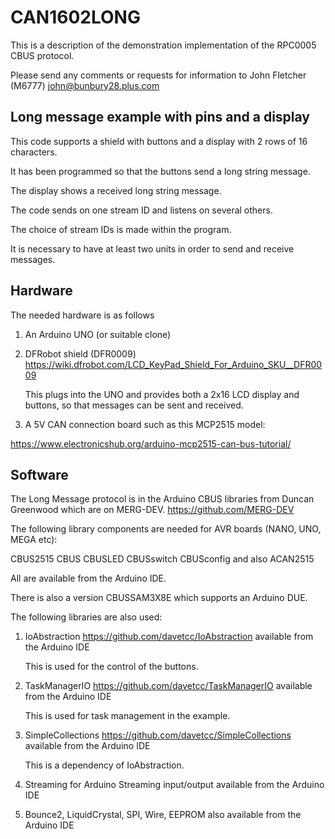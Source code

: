 # CAN1602LONG

This is a description of the demonstration implementation of the RPC0005 CBUS protocol.

Please send any comments or requests for information to John Fletcher (M6777) john@bunbury28.plus.com 

## Long message example with pins and a display

This code supports a shield with buttons and a display with 2 rows of 16 characters.

It has been programmed so that the buttons send a long string message.

The display shows a received long string message.

The code sends on one stream ID and listens on several others.

The choice of stream IDs is made within the program.

It is necessary to have at least two units in order to send and receive messages.

## Hardware

The needed hardware is as follows

1. An Arduino UNO (or suitable clone)

2. DFRobot shield (DFR0009) https://wiki.dfrobot.com/LCD_KeyPad_Shield_For_Arduino_SKU__DFR0009

   This plugs into the UNO and provides both a 2x16 LCD display and buttons, so that messages can be sent and received.

3. A 5V CAN connection board such as this MCP2515 model:

https://www.electronicshub.org/arduino-mcp2515-can-bus-tutorial/

## Software

The Long Message protocol is in the Arduino CBUS libraries from Duncan Greenwood which are on MERG-DEV. https://github.com/MERG-DEV

The following library components are needed for AVR boards (NANO, UNO, MEGA etc):

CBUS2515 CBUS CBUSLED CBUSswitch CBUSconfig and also ACAN2515

All are available from the Arduino IDE.

There is also a version CBUSSAM3X8E which supports an Arduino DUE.

The following libraries are also used:

1.  IoAbstraction https://github.com/davetcc/IoAbstraction available from the Arduino IDE

    This is used for the control of the buttons.
	
2.  TaskManagerIO https://github.com/davetcc/TaskManagerIO available from the Arduino IDE

    This is used for task management in the example.

3.  SimpleCollections https://github.com/davetcc/SimpleCollections available from the Arduino IDE

    This is a dependency of IoAbstraction.

4.  Streaming for Arduino Streaming input/output available from the Arduino IDE

5.  Bounce2, LiquidCrystal, SPI, Wire, EEPROM also available from the Arduino IDE


